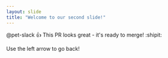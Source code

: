 ```yaml
---
layout: slide
title: "Welcome to our second slide!"
---
```

@pet-slack :+1: This PR looks great - it's ready to merge! :shipit:

Use the left arrow to go back!
